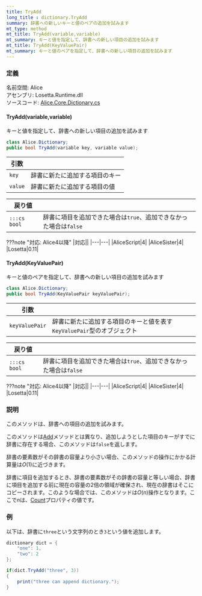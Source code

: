 ```yaml
---
title: TryAdd
long_title : dictionary.TryAdd
summary: 辞書への新しいキーと値のペアの追加を試みます
mt_type: method
mt_title: TryAdd(variable,variable)
mt_summary: キーと値を指定して、辞書への新しい項目の追加を試みます
mt_title: TryAdd(KeyValuePair)
mt_summary: キーと値のペアを指定して、辞書への新しい項目の追加を試みます
---
```


### 定義
名前空間: Alice<br/>
アセンブリ: Losetta.Runtime.dll<br/>
ソースコード: [Alice.Core.Dictionary.cs](https://github.com/WSOFT-Project/Losetta/blob/master/Losetta.Runtime/Core/Extension/Alice.Core.Dictionary.cs)

#### TryAdd(variable,variable)

キーと値を指定して、辞書への新しい項目の追加を試みます

```cs title="AliceScript"
class Alice.Dictionary;
public bool TryAdd(variable key, variable value);
```

|引数| |
|-|-|
|`key`|辞書に新たに追加する項目のキー|
|`value`|辞書に新たに追加する項目の値|

|戻り値| |
|-|-|
|`:::cs bool`|辞書に項目を追加できた場合は`true`、追加できなかった場合は`false`|

???note "対応: Alice4以降"
    |対応||
    |---|---|
    |AliceScript|4|
    |AliceSister|4|
    |Losetta|0.11|

#### TryAdd(KeyValuePair)

キーと値のペアを指定して、辞書への新しい項目の追加を試みます

```cs title="AliceScript"
class Alice.Dictionary;
public bool TryAdd(KeyValuePair keyValuePair);
```

|引数| |
|-|-|
|`keyValuePair`|辞書に新たに追加する項目のキーと値を表す`KeyValuePair`型のオブジェクト|

|戻り値| |
|-|-|
|`:::cs bool`|辞書に項目を追加できた場合は`true`、追加できなかった場合は`false`|

???note "対応: Alice4以降"
    |対応||
    |---|---|
    |AliceScript|4|
    |AliceSister|4|
    |Losetta|0.11|

### 説明
このメソッドは、辞書への項目の追加を試みます。

このメソッドは[Add](./add.md)メソッドとは異なり、追加しようとした項目のキーがすでに辞書に存在する場合、このメソッドは`false`を返します。

辞書の要素数がその辞書の容量より小さい場合、このメソッドの操作にかかる計算量は$O(1)$に近づきます。

辞書に項目を追加するとき、辞書の要素数がその辞書の容量と等しい場合、辞書に項目を追加する前に現在の容量の2倍の領域が確保され、現在の辞書はそこにコピーされます。このような場合では、このメソッドは$O(n)$操作となります。ここで$n$は、[Count](./count.md)プロパティの値です。

### 例
以下は、辞書に`three`という文字列のとき`3`という値を追加します。

```cs title="AliceScript"
dictionary dict = { 
    "one": 1,
    "two": 2
};

if(dict.TryAdd("three", 3))
{
    print("three can append dictionary.");
}
```
